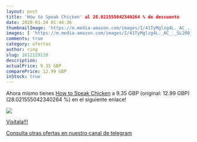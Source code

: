 ```yaml
---
layout: post
title: 'How to Speak Chicken' al 28.021555042340264 % de descuento
date: 2020-01-24 01:44:36
thumbnailImage: 'https://m.media-amazon.com/images/I/41TyMglzg4L._AC_._SL200_.jpg'
images: [ 'https://m.media-amazon.com/images/I/41TyMglzg4L._AC_._SL200_.jpg' ]
comments: true
category: ofertas
author: ring
slug: 1612129110
description:
actualPrice: 9.35 GBP
comparePrice: 12.99 GBP
inStock: true
---
```


Ahora mismo tienes [How to Speak Chicken](https://www.amazon.com/dp/1612129110/?tag=redken08-20) a 9.35 GBP (original: 12.99 GBP) (28.021555042340264 %) en el siguiente enlace!

[![](https://m.media-amazon.com/images/I/41TyMglzg4L._AC_._SL200_.jpg)](https://www.amazon.com/dp/1612129110/?tag=redken08-20)

[Visítala!!!](https://www.amazon.com/dp/1612129110/?tag=redken08-20)

[Consulta otras ofertas en nuestro canal de telegram](https://t.me/s/ofertas25)
